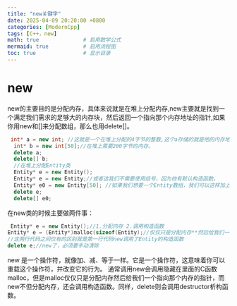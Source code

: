 ```yaml
---
title: "new关键字"
date: 2025-04-09 20:20:00 +0800
categories: [ModernCpp]
tags: [C++，new]
math: true              # 启用数学公式
mermaid: true           # 启用流程图
toc: true               # 显示目录
---
```

# new
new的主要目的是分配内存，具体来说就是在堆上分配内存,new主要就是找到一个满足我们需求的足够大的内存块，然后返回一个指向那个内存地址的指针,如果你用new和[]来分配数组，那么也用delete[]。 
```cpp
 int* a = new int; //这就是一个在堆上分配的4字节的整数,这个a存储的就是他的内存地址.
  int* b = new int[50];//在堆上需要200字节的内存。
  delete a;
  delete[] b;
  //在堆上分配Entity类
  Entity* e = new Entity();
  Entity* e = new Entity;//或者这我们不需要使用括号，因为他有默认构造函数。
  Entity* e0 = new Entity[50]; //如果我们想要一个Entity数组，我们可以这样加上方括号,在这个数组里，你会在内存中得到50个连续的Entity
  delete e;
  delete[] e0;
  ```
  在new类的时候主要做两件事：
 ```cpp
  Entity* e = new Entity();//1.分配内存 2.调用构造函数
Entity* e = (Entity*)malloc(sizeof(Entity);//仅仅只是分配内存**然后给我们一个指向那个内存的指针
//这两行代码之间仅有的区别就是第一行代码new调用了Entity的构造函数
delete e;//new了，必须要手动清除
  ```
new 是一个操作符，就像加、减、等于一样。它是一个操作符，这意味着你可以重载这个操作符，并改变它的行为。
通常调用new会调用隐藏在里面的C函数malloc，但是malloc仅仅只是分配内存然后给我们一个指向那个内存的指针，而new不但分配内存，还会调用构造函数。同样，delete则会调用destructor析构函数。
  
